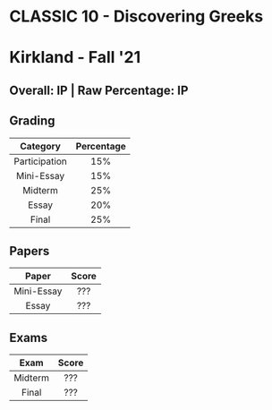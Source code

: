 # CLASSIC 10 - Discovering Greeks

# Kirkland - Fall '21

## Overall: IP | Raw Percentage: IP

## Grading

|   Category    | Percentage |
| :-----------: | :--------: |
| Participation |    15%     |
|  Mini-Essay   |    15%     |
|    Midterm    |    25%     |
|     Essay     |    20%     |
|     Final     |    25%     |

## Papers

|   Paper    | Score |
| :--------: | :---: |
| Mini-Essay |  ???  |
|   Essay    |  ???  |

## Exams

|  Exam   | Score |
| :-----: | :---: |
| Midterm |  ???  |
|  Final  |  ???  |
